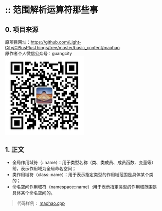 # :: 范围解析运算符那些事

## 0. 项目来源

原项目网址：<https://github.com/Light-City/CPlusPlusThings/tree/master/basic_content/maohao>  
原作者个人微信公众号：guangcity  
![guangcity](https://github.com/Vuean/CPlusPlusThings/blob/master/basic_content/8.%20vptr_vtable/img/wechat.jpg)

## 1. 正文

- 全局作用域符（::name）：用于类型名称（类、类成员、成员函数、变量等）前，表示作用域为全局命名空间；
- 类作用域符（class::name）：用于表示指定类型的作用域范围是具体某个类的；
- 命名空间作用域符（namespace::name）:用于表示指定类型的作用域范围是具体某个命名空间的。

> 代码样例：
[maohao.cpp](https://github.com/Vuean/CPlusPlusThings/blob/master/basic_content/21.%20%20maohao/maphao.cpp)
